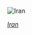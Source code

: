 
![Iran](https://www.gstatic.com/prettyearth/assets/full/1640.jpg)

*[Iran](https://www.google.com/maps/@30.521678,48.21826,17z/data=!3m1!1e3)*
